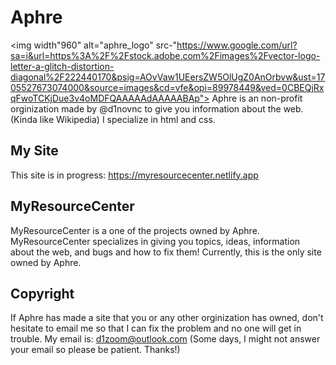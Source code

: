# Aphre
<img width"960" alt="aphre_logo" src-"https://www.google.com/url?sa=i&url=https%3A%2F%2Fstock.adobe.com%2Fimages%2Fvector-logo-letter-a-glitch-distortion-diagonal%2F222440170&psig=AOvVaw1UEersZW5OlUgZ0AnOrbvw&ust=1705527673074000&source=images&cd=vfe&opi=89978449&ved=0CBEQjRxqFwoTCKjDue3v4oMDFQAAAAAdAAAAABAp">
Aphre is an non-profit orginization made by @d1novnc to give you information about the web. (Kinda like Wikipedia) I specialize in html and css.

## My Site
This site is in progress: https://myresourcecenter.netlify.app

## MyResourceCenter
MyResourceCenter is a one of the projects owned by Aphre. MyResourceCenter specializes in giving you topics, ideas, information about the web, and bugs and how to fix them! Currently,
this is the only site owned by Aphre.

## Copyright
If Aphre has made a site that you or any other orginization has owned, don't hesitate to email me so that I can fix the problem and no one will get in trouble.
My email is: d1zoom@outlook.com (Some days, I might not answer your email so please be patient. Thanks!)

